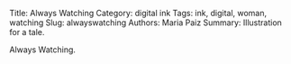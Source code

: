 Title: Always Watching
Category: digital ink
Tags: ink, digital, woman, watching
Slug: alwayswatching
Authors: Maria Paiz
Summary: Illustration for a tale.

Always Watching.
